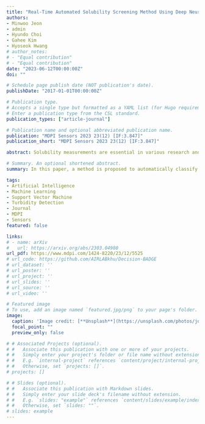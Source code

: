 ```yaml
---
title: "Real-Time Automated Solubility Screening Method Using Deep Neural Networks with Handcrafted Features"
authors:
- Minwoo Jeon
- admin
- Hyundo Choi
- Gahee Kim
- Hyoseok Hwang
# author_notes:
# - "Equal contribution"
# - "Equal contribution"
date: "2023-06-12T00:00:00Z"
doi: ""

# Schedule page publish date (NOT publication's date).
publishDate: "2017-01-01T00:00:00Z"

# Publication type.
# Accepts a single type but formatted as a YAML list (for Hugo requirements).
# Enter a publication type from the CSL standard.
publication_types: ["article-journal"]

# Publication name and optional abbreviated publication name.
publication: "MDPI Sensors 2023 23(12) [IF:3.847]"
publication_short: "MDPI Sensors 2023 23(12) [IF:3.847]"

abstract: Solubility measurements are essential in various research and industrial fields. With the automation of processes, the importance of automatic and real-time solubility measurements has increased. Although end-to-end learning methods are commonly used for classification tasks, the use of handcrafted features is still important for specific tasks with the limited labeled images of solutions used in industrial settings. In this study, we propose a method that uses computer vision algorithms to extract nine handcrafted features from images and train a DNN-based classifier to automatically classify solutions based on their dissolution states. To validate the proposed method, a dataset was constructed using various solution images ranging from undissolved solutes in the form of fine particles to those completely covering the solution. Using the proposed method, the solubility status can be automatically screened in real time by using a display and camera on a tablet or mobile phone. Therefore, by combining an automatic solubility changing system with the proposed method, a fully automated process could be achieved without human intervention.

# Summary. An optional shortened abstract.
summary: In this paper, a method is proposed to automatically classify solution dissolution states using computer vision algorithms to extract nine handcrafted features from images and train a DNN-based classifier. A dataset comprising various solution images is used to validate the method, enabling real-time solubility screening via a display and camera on a tablet or mobile phone. The proposed method facilitates fully automated processes by integrating with an automatic solubility changing system, eliminating the need for human intervention.

tags:
- Artificial Intelligence
- Machine Learning
- Support Vector Machine 
- Turbidity Detection
- Journal
- MDPI
- Sensors
featured: false

links:
# - name: arXiv
#   url: https://arxiv.org/abs/2303.04980
url_pdf: https://www.mdpi.com/1424-8220/23/12/5525
# url_code: https://github.com/AIRLABkhu/Decision-BADGE
# url_dataset: ''
# url_poster: ''
# url_project: ''
# url_slides: ''
# url_source: ''
# url_video: ''

# Featured image
# To use, add an image named `featured.jpg/png` to your page's folder. 
image:
  caption: 'Image credit: [**Unsplash**](https://unsplash.com/photos/jdD8gXaTZsc)'
  focal_point: ""
  preview_only: false

# # Associated Projects (optional).
# #   Associate this publication with one or more of your projects.
# #   Simply enter your project's folder or file name without extension.
# #   E.g. `internal-project` references `content/project/internal-project/index.md`.
# #   Otherwise, set `projects: []`.
# projects: []

# # Slides (optional).
# #   Associate this publication with Markdown slides.
# #   Simply enter your slide deck's filename without extension.
# #   E.g. `slides: "example"` references `content/slides/example/index.md`.
# #   Otherwise, set `slides: ""`.
# slides: example
---
```

<!-- 
{{% callout note %}}
Click the *Cite* button above to demo the feature to enable visitors to import publication metadata into their reference management software.
{{% /callout %}}

{{% callout note %}}
Create your slides in Markdown - click the *Slides* button to check out the example.
{{% /callout %}}

Add the publication's **full text** or **supplementary notes** here. You can use rich formatting such as including [code, math, and images](https://docs.hugoblox.com/content/writing-markdown-latex/). -->
